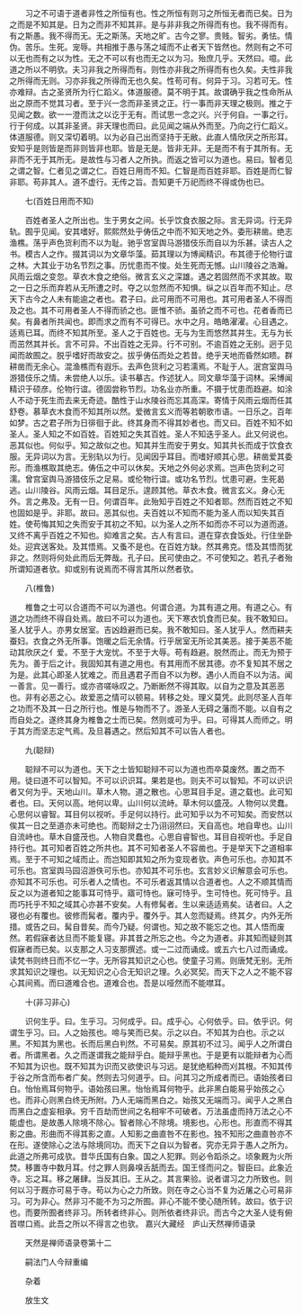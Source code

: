 <!-- { "loadSidebar": true } -->
　　习之不可语于道者非性之所恒有也。性之所恒有则习之所恒无者而已矣。日为之而是不知其是。日为之而非不知其非。是与非非我之所得而有也。我不得而有。有之斯愚。我不得而无。无之斯荡。天地之旷。古今之寥。贵贱。智劣。勇怯。情伪。苦乐。生死。宠辱。共相推于愚与荡之域而不止者天下皆然也。然则有之不可以无也而有之以为性。无之不可以有也而无之以为习。殆庶几乎。天然曰。噫。此道之所以不明欤。夫习非我之所得而有。则性亦非我之所得而有也久矣。夫性非我之所得而无则。习亦非我之所得而无也久矣。性苟可有。何异于习。习若可无。性亦难辩。古之圣贤所为行仁蹈义。体道服德。莫不明于其。故谓确乎我之性命所从出之原而不觉其习者。至于兴一念而非圣贤之正。行一事而非天理之极则。推之于见闻之数。欲一一澄而汰之以讫于无有。而试思一念之兴。兴于何自。一事之行。行于何成。以其非圣贤。非天理也而曰。此见闻之端从外而至。乃向之行仁蹈义。体道服德。则又深切着明。以为必自己出而坚持于无敝。此直人情欣厌之所形耳。安知乎是则皆是而非则皆非也耶。皆是无是。皆非无非。无是而不有于其所有。无非而不无于其所无。是故性与习者人之所执。而返之皆可以为道也。易曰。智者见之谓之智。仁者见之谓之仁。百姓日用而不知。仁智是而百姓非耶。百姓是而仁智非耶。苟非其人。道不虚行。无传之旨。吾知更千万祀而终不得或伪也已。

　　七(百姓日用而不知)

　　百姓者圣人之所出也。生于男女之间。长乎饮食衣服之际。言无异词。行无异轨。囿乎见闻。安其嗜好。熙熙然处乎俦伍之中而不知天地之外。委形耕凿。绝志渔樵。荡乎声色货利而不以为耻。驰乎宫室舆马游猎伎乐而自以为乐甚。读古人之书。模古人之作。掇其词以为文章华藻。茹其理以为博闻精识。布其德于伦物行谊之林。大其业于功名节烈之事。历忧患而不悛。处生死而无憾。山川陵谷之浩瀚。风雨云烟之变忽。草衣木食之绝俗。微言玄义之深雄。遇之若固然而不求其故。取之一日之乐而弃若从无所遭之时。夺之以忽然而不知惧。纵之以百年而不知止。尽天下古今之人未有能逾之者也。君子曰。此可用而不可用也。其可用者圣人不得而及之也。其不可用者圣人不得而骄之也。匪惟不骄。虽骄之而不可也。花者香而已矣。有鼻者所共闻也。即而求之而有不可得已。水中之月。皓皓濯濯。心目遇之。适焉已耳。而终不知其所至。圣人之于百姓也。无与为生而悠然其并生。无与为长而茁然其并长。言不可异。不出百姓之无异。行不可别。不逾百姓之无别。迥于见闻而故囿之。脱乎嗜好而故安之。拔乎俦伍而处之若昔。绝乎天地而昏然如瞆。群耕凿而无余心。混渔樵而有遐乐。去声色货利之习若濡焉。不耻于人。泯宫室舆马游猎伎乐之情。未尝绝人以乐。读书摹古。作述犹人。同文章华藻于词林。采博闻精识于硕彦。伦物行谊。德固尝称节烈。功名业亦所重。不摄于忧患而趋避。如涂人不动于死生而去来无奇迹。酷性于山水陵谷而忘其高深。寄情于风雨云烟而任其舒卷。慕草衣木食而不知其所以然。爱微言玄义而等若朝歌市语。一日乐之。百年如梦。古之君子所为日徘徊于此。终其身而不得其妙者也。而又曰。百姓不知不如圣人。圣人知之不如百姓。百姓知之失其百姓。圣人不知迭乎圣人。此又何说也。恶其似也。何似乎。知之故似之也。知其并生而安于男女。知其共长而成于饮食衣服。无异词以为言。无别轨以为行。见闻因乎耳目。而嗜好顺其心思。耕凿爱其委形。而渔樵取其绝志。俦伍之中可以休矣。天地之外何必求焉。岂声色货利之可濡。曾宫室舆马游猎伎乐之足易。或伦物行谊。或功名节烈。忧患可避。生死曷逃。山川陵谷。风雨云烟。耳目足乐。遑顾其他。草衣木食。微言玄义。身心无外。言之弗及。无有一日。何谓百年。此殆知乎百姓之不知者耶。然而百姓之不知也固如是乎。非耶。故曰。恶其似也。夫百姓以不知而不能为圣人而以知失其百姓。使苟悔其知之失而安于其初之不知。以为圣人之所不如而亦不可以为道而道。又终不离乎百姓之不知也。抑难言之矣。古人有言曰。道在穿衣食饭处。行住坐卧处。迎宾送客处。及其悟焉。又蚤不是也。在百姓方缺。然其弗克。悟及其悟而犹非之。然则将何处此而后无弊哉。孔子曰。民可使由之。不可使知之。若孔子者殆所谓知道者欤。抑或别有说焉而不得言其所以然者欤。

　　八(椎鲁)

　　椎鲁之士可以合道而不可以为道也。何谓合道。为其有道之用。有道之心。有道之功而终不得自处焉。故曰不可以为道也。天下寒衣饥食而已矣。我不敢知曰。圣人犹乎人。亦男女居室。吉凶趋避而已矣。我不敢知曰。圣人犹乎人。然而耕夫蚕妇。衣食之外无所事。饱暖之后无余情。行乎居室无所论其美恶。接于美恶不能动其欣厌之亻爱。不至于大宠忧。不至于大辱。苟有趋避。脱然而止。而无为预于先为。善于后之计。我固知其有道之用也。有其用而不居其德。亦不复知其不居之为是。此其心即圣人犹难之。而且遇君子而自不以为秽。遇小人而自不以为洁。闻一善言。见一善行。或亦咨嗟咏叹之。乃断断然不得其取。以自为之意及其恶恶也。非有必恶之心。故爱恶之情可以顿易。转移之处。理义莫凭。此则尽圣人百年之功而不及其一日之所行也。惟是与物而不了。游圣人无碍之藩而不能。以自有之而自处之。遂终其身为椎鲁之士而已矣。然则或可为乎。曰。可得其人而师之。明于其方而坚志定气焉。及旦暮遇之。然后知其不可以告人者也。

　　九(聪辩)

　　聪辩不可以为道也。天下之士皆知聪辩不可以为道也而卒莫废然。置之而不用。徒曰道不可以智知。不可以识识耳。果若是也。则夫不可以智知。不可以识识者又何为乎。天地山川。草木人物。道之散也。心思耳目手足。道之载也。此可知者也。曰。天何以高。地何以卑。山川何以流峙。草木何以盛茂。人物何以灵蠢。心思何以睿智。耳目何以视听。手足何以持行。此可知乎以为不可知矣。而安然以俟其一日之至道亦未可绝也。而聪辩之士乃诩诩然曰。天自高也。地自卑也。山川自流峙也。草木自盛茂也。人物自灵蠢也。心思自睿智也。耳目自视听也。手足自持行也。其可知者百姓之所共也。其不可知者圣人不容凿也。于是举天下之道相率焉。至于不可知之域而止。而岂知即其知之所为变现者欤。声色可乐也。亦知其不可乐也。宫室舆马园沼游佚可乐也。亦知其不可乐也。玄言妙义识解意会可乐也。亦知其不可乐也。可乐者人之情也。不可乐者返其情以合道者也。人之不顺其情而反之以为道者知之能事耳可恃乎。寤可恃也。寐可恃乎。生可恃也。死可恃乎。且而巧托乎不知之域其心亦甚不安矣。人有修髯者。生以来适适焉矣。诘者曰。人之寝也必有覆也。彼修而髯者。覆内乎。覆外乎。其人忽而疑焉。终其夕。内外无所措。或告之曰。髯自昔矣。而今乃疑。何谓也。知之故不能忘之也。其人悟而废然。若假寐者达旦而不能复寝。非其昔之所忘之也。今之为道者。非其知而疑则其假寐者而已矣。以支那之人习支那撰述。或一二过而诵成。或五六七八过而诵成。读梵书则终日而不忆一字。无所容其知识之心也。使童子习焉。则唐梵无别。无所求其知识之理也。以无知识之心合无知识之理。久必冥契。而天下之人之不能不容心其间焉。而曰道难合也。道难合也。吾是以哑然而不能噤耳。

　　十(非习非心)

　　识何生乎。曰。生乎习。习何成乎。曰。成乎心。心何依乎。曰。依乎识。何谓生乎习。曰。人之始孩也。啼与笑而已矣。示之以白。不知其为白也。示之以黑。不知其为黑也。长而后黑白判然。不可易矣。原其初不过习。闻乎人之所谓白者。所谓黑者。久之而遂谓我之能辩乎白。能辩乎黑也。于是更有以能辩者为心而不知其为识也。既不知其为识而又欲使识与习远。是犹绝稻种而刈其根。不知其传于谷之所含而布者广矣。然则去习何道乎。曰。问其习之所成者而已。语始孩者曰白。怡怡焉耳何物乎。语始孩曰黑。怡怡焉耳何物乎。此非黑白能易乎始孩之心也。而非心则黑白终无所附。乃人无端而黑白之。始孩又无端而习。闻乎人之黑白而黑白之虚妄相承。穷千百劫而世间之名相牢不可破者。万法虽虚而持万法之心不能虚也。是故愚人除境不除心。智者除心不除境。境影也。心形也。形直而不得其影之曲。形曲而不得其影之直。人知影之曲直咎不在影也。独不知形之曲直咎亦不在形。遂使除心之法与除境同功。而天下之自以为智者。究亦无异于愚人之所为。此道之所弗可成欤。昔华氏国有白象。国之人犯罪。则必令蹈杀之。顷象厩为火所焚。移置寺中数月耳。付之罪人则鼻嗅舌舐而去。国王怪而问之。智臣曰。此象近寺。忘之耳。移之屠肆。当反其旧。王从之。其言果验。说者谓习之力所致也。则何以习于厩亦可易于寺。苟以为心之力所致。则在寺之心当不复为近屠之心可易非习。可为非心。然非习不能不为习之所囿。非心不能不使心随所转。故曰。依于识也。而要所囿者终非习。所转者终非心。则所依者终非识。而古今之大圣人徒有俯首噤口焉。此吾之所以不得言之也欤。
嘉兴大藏经　庐山天然禅师语录


　　天然是禅师语录卷第十二

　　嗣法门人今辩重编

　　杂着

　　放生文

